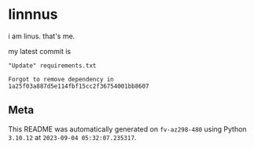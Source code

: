 # linnnus

i am linus. that's me.

my latest commit is

```
"Update" requirements.txt

Forgot to remove dependency in 1a25f03a887d5e114fbf15cc2f36754001bb8607
```

## Meta

This README was automatically generated on `fv-az298-480` using Python
`3.10.12` at `2023-09-04 05:32:07.235317`.
